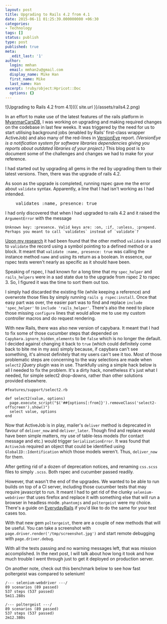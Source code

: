 ```yaml
---
layout: post
title: Upgrading to Rails 4.2 from 4.1
date: 2015-06-11 01:25:39.000000000 +06:30
categories:
- Technology
tags: []
status: publish
type: post
published: true
meta:
  _edit_last: '1'
author:
  login: mmhan
  email: mmhan2u@gmail.com
  display_name: Mike Han
  first_name: Mike
  last_name: Han
excerpt: !ruby/object:Hpricot::Doc
  options: {}
---
```

![Upgrading to Rails 4.2 from 4.1]({{ site.url }}/assets/rails4.2.png)

In an effort to make use of the latest features of the rails platform in [MyanmarCarsDB](http://www.myanmarcarsdb.com), I was working on upgrading and making required changes on the codebase in last few weeks. It was triggered by the need for us to start utilising background jobs (enabled by Rails' first-class wrapper ActiveJob) and also many of the red-lines in [VersionEye](https://www.versioneye.com/) report. _(VersionEye is a notification system for software libraries dependencies giving you reports about outdated libraries of your project.)_ This blog post is to document some of the challenges and changes we had to make for your reference.

I had started out by upgrading all gems in the red by upgrading them to their latest versions. Then, there was the upgrade of rails 4.2.

As soon as the upgrade is completed, running rspec gave me the error about `validate` syntax. Apparently, a line that I had isn't working as I had intended.

<pre class="prettyprint lang-rb">    validates :name, presence: true
</pre>

I had only discovered that when I had upgraded to rails 4.2 and it raised the `ArgumentError` with the message

    Unknown key: :presence. Valid keys are: :on, :if, :unless, :prepend. Perhaps you meant to call `validates` instead of `validate`?

[Upon my research](http://api.rubyonrails.org/classes/ActiveModel/Validations/ClassMethods.html#method-i-validate) it had been found that the other method `validate` is used to `validate` the record using a symbol pointing to a defined method or a block. It meant that `validate :name, presence: true` was calling the instance method `name` and using its return as a boolean. In essence, our rspec tests weren't nearly as specific as it should have been.

Speaking of rspec, I had known for a long time that my `spec_helper` and `rails_helpers` were in a sad state due to the upgrade from rspec 2 to rspec 3\. So, I figured it was the time to sort them out too.

I simply had discarded the existing file (while keeping a reference) and overwrote those files by simply running `rails g rspec:install`. Once that easy part was over, the easier part was to find and replace `include 'spec_helper'` to `include 'rails_helper'`. There's also the need to place those missing `configure` lines that would allow me to use my custom controller macros and do request rendering.

With new Rails, there was also new version of capybara. It meant that I had to fix some of those cucumber steps that depended on `Capybara.ignore_hidden_elements` to be `false` which is no longer the default. I decided against changing it back to `true` (which could definitely come back to bite me in my ass) simply because, if capybara can't see something, it's almost definitely that my users can't see it too. Most of those problematic steps are concerning to the way selections are made when `select2` jQuery plugin was in use. Thankfully using a simple hack below is all I needed to fix the problem. It's a dirty hack, nonetheless it's just what I needed, for simple select2 drop-downs, rather than other solutions provided elsewhere.

    #features/support/select2.rb

    def select2(value, options)
      page.execute_script("$('##{options[:from]}').removeClass('select2-offscreen').show()")
      select value, options
    end

Now that ActiveJob is in play, mailer's `deliver` method is deprecated in favour of `deliver_now` and `deliver_later`. Though find and replace would have been simple matters, my use of table-less models (for contact message and etc.) would trigger `SerializationError`. It was found that `ActiveJob` required an object that could be identified using `GlobalID::Identification` which those models weren't. Thus, `deliver_now` for them.

After getting rid of a dozen of deprecation notices, and renaming `css.scss` files to simply `.scss`. Both rspec and cucumber passed readily.

However, that wasn't the end of the upgrades. We wanted to be able to run builds on top of a CI server, including those cucumber tests that may require javascript to run. It meant I had to get rid of the clunky `selenium-webdriver` that uses firefox and replace it with something else that will run a browser in headless mode. `phantomjs` and `poltergeist` were my choice. There's a guide on [EverydayRails](http://everydayrails.com/2015/01/27/rspec-switch-selenium-poltergeist.html) if you'd like to do the same for your test cases too.

With that new gem `poltergeist`, there are a couple of new methods that will be useful. You can take a screenshot with `page.driver.render('/tmp/screenshot.jpg')` and start remote debugging with `page.driver.debug`.

With all the tests passing and no warning messages left, that was mission accomplished. In the next post, I will talk about how long it took and how much trouble I went through just to get it deployed on production server.

On another note, check out this benchmark below to see how fast poltergeist was compared to selenium!

    /--- selenium-webdriver ---/
    89 scenarios (89 passed)
    537 steps (537 passed)
    5m11.288s

    /--- poltergeist ---/
    89 scenarios (89 passed)
    537 steps (537 passed)
    2m12.380s